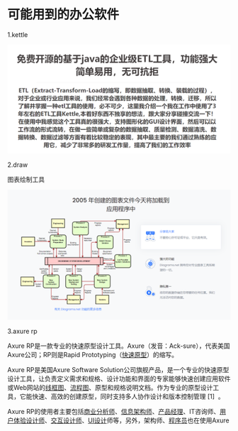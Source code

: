 # 可能用到的办公软件

1.kettle

![947b3ffe4b6300fecfaa07edd3d88a13.png](image/947b3ffe4b6300fecfaa07edd3d88a13.png)

2.draw

图表绘制工具

![6aa45b0c9113b5376310a65cddd9f05e.png](image/6aa45b0c9113b5376310a65cddd9f05e.png)

3.axure rp

Axure RP是一款专业的快速原型设计工具。Axure（发音：Ack\-sure），代表美国Axure公司；RP则是Rapid Prototyping（[快速原型](https://baike.baidu.com/item/%E5%BF%AB%E9%80%9F%E5%8E%9F%E5%9E%8B/7432267)）的缩写。

Axure RP是美国Axure Software Solution公司旗舰产品，是一个专业的快速原型设计工具，让负责定义需求和规格、设计功能和界面的专家能够快速创建应用软件或Web网站的[线框图](https://baike.baidu.com/item/%E7%BA%BF%E6%A1%86%E5%9B%BE/7460023)、[流程图](https://baike.baidu.com/item/%E6%B5%81%E7%A8%8B%E5%9B%BE/206961)、原型和规格说明文档。作为专业的原型设计工具，它能快速、高效的创建原型，同时支持多人协作设计和版本控制管理 \[1\]  。

Axure RP的使用者主要包括[商业分析师](https://baike.baidu.com/item/%E5%95%86%E4%B8%9A%E5%88%86%E6%9E%90%E5%B8%88/6896629)、[信息架构师](https://baike.baidu.com/item/%E4%BF%A1%E6%81%AF%E6%9E%B6%E6%9E%84%E5%B8%88/4774481)、[产品经理](https://baike.baidu.com/item/%E4%BA%A7%E5%93%81%E7%BB%8F%E7%90%86/11013391)、IT咨询师、[用户体验设计师](https://baike.baidu.com/item/%E7%94%A8%E6%88%B7%E4%BD%93%E9%AA%8C%E8%AE%BE%E8%AE%A1%E5%B8%88/985005)、[交互设计师](https://baike.baidu.com/item/%E4%BA%A4%E4%BA%92%E8%AE%BE%E8%AE%A1%E5%B8%88/3329267)、[UI设计](https://baike.baidu.com/item/UI%E8%AE%BE%E8%AE%A1)师等，另外，架构师、[程序员](https://baike.baidu.com/item/%E7%A8%8B%E5%BA%8F%E5%91%98/62748)也在使用Axure
